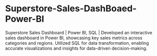 # Superstore-Sales-DashBoaed-Power-BI
Superstore Sales Dashboard | Power BI, SQL |  Developed an interactive sales dashboard in Power BI, showcasing key sales metrics across categories and regions. Utilized SQL for data transformation, enabling accurate visualizations and insights for data-driven decision-making.
